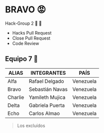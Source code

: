 # BRAVO :rage:
Hack-Group 2 :rocket: :rocket:
- Hacks Pull Request
- Close Pull Request
- Code Review

## Equipo 7 :wave:

ALIAS   | INTEGRANTES     | PAÍS       | 
------- | --------------- | ---------- | 
Alfa    | Rafael Delgado  | Venezuela  | 
Bravo   | Sebastián Navas | Venezuela  | 
Charlie | Yamileth Mujica | Venezuela  | 
Delta   | Gabriela Puerta | Venezuela  | 
Echo    | Carlos Almao    | Venezuela  |

> Los excluídos
